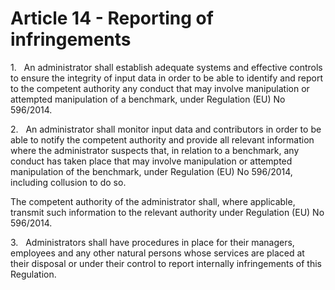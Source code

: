 # Article 14 - Reporting of infringements


1.   An administrator shall establish adequate systems and effective controls to ensure the integrity of input data in order to be able to identify and report to the competent authority any conduct that may involve manipulation or attempted manipulation of a benchmark, under Regulation (EU) No 596/2014.

2.   An administrator shall monitor input data and contributors in order to be able to notify the competent authority and provide all relevant information where the administrator suspects that, in relation to a benchmark, any conduct has taken place that may involve manipulation or attempted manipulation of the benchmark, under Regulation (EU) No 596/2014, including collusion to do so.

The competent authority of the administrator shall, where applicable, transmit such information to the relevant authority under Regulation (EU) No 596/2014.

3.   Administrators shall have procedures in place for their managers, employees and any other natural persons whose services are placed at their disposal or under their control to report internally infringements of this Regulation.
